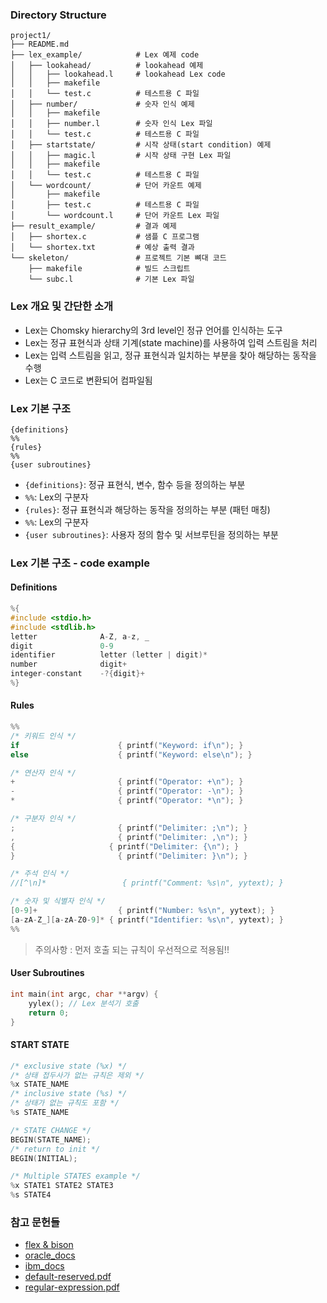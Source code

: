 ### Directory Structure

```
project1/
├── README.md               
├── lex_example/            # Lex 예제 code
│   ├── lookahead/          # lookahead 예제
│   │   ├── lookahead.l     # lookahead Lex code
│   │   ├── makefile        
│   │   └── test.c          # 테스트용 C 파일
│   ├── number/             # 숫자 인식 예제
│   │   ├── makefile        
│   │   ├── number.l        # 숫자 인식 Lex 파일
│   │   └── test.c          # 테스트용 C 파일
│   ├── startstate/         # 시작 상태(start condition) 예제
│   │   ├── magic.l         # 시작 상태 구현 Lex 파일
│   │   ├── makefile        
│   │   └── test.c          # 테스트용 C 파일
│   └── wordcount/          # 단어 카운트 예제
│       ├── makefile        
│       ├── test.c          # 테스트용 C 파일
│       └── wordcount.l     # 단어 카운트 Lex 파일
├── result_example/         # 결과 예제
│   ├── shortex.c           # 샘플 C 프로그램
│   └── shortex.txt         # 예상 출력 결과
└── skeleton/               # 프로젝트 기본 뼈대 코드
    ├── makefile            # 빌드 스크립트
    └── subc.l              # 기본 Lex 파일
```

### Lex 개요 및 간단한 소개
- Lex는 Chomsky hierarchy의 3rd level인 정규 언어를 인식하는 도구
- Lex는 정규 표현식과 상태 기계(state machine)를 사용하여 입력 스트림을 처리
- Lex는 입력 스트림을 읽고, 정규 표현식과 일치하는 부분을 찾아 해당하는 동작을 수행
- Lex는 C 코드로 변환되어 컴파일됨

### Lex 기본 구조
```
{definitions} 
%%
{rules}
%%
{user subroutines}
```
- `{definitions}`: 정규 표현식, 변수, 함수 등을 정의하는 부분
- `%%`: Lex의 구분자
- `{rules}`: 정규 표현식과 해당하는 동작을 정의하는 부분 (패턴 매칭)
- `%%`: Lex의 구분자
- `{user subroutines}`: 사용자 정의 함수 및 서브루틴을 정의하는 부분

### Lex 기본 구조 - code example

#### Definitions
```c
%{
#include <stdio.h>
#include <stdlib.h>
letter              A-Z, a-z, _
digit               0-9
identifier          letter (letter | digit)*
number              digit+
integer-constant    -?{digit}+
%}
```

#### Rules
```c
%%
/* 키워드 인식 */
if                      { printf("Keyword: if\n"); }
else                    { printf("Keyword: else\n"); }

/* 연산자 인식 */
+                       { printf("Operator: +\n"); }
-                       { printf("Operator: -\n"); }
*                       { printf("Operator: *\n"); }

/* 구분자 인식 */
;                       { printf("Delimiter: ;\n"); }
,                       { printf("Delimiter: ,\n"); }
{                     { printf("Delimiter: {\n"); }
}                       { printf("Delimiter: }\n"); }

/* 주석 인식 */
//[^\n]*                 { printf("Comment: %s\n", yytext); }

/* 숫자 및 식별자 인식 */
[0-9]+                  { printf("Number: %s\n", yytext); }
[a-zA-Z_][a-zA-Z0-9]* { printf("Identifier: %s\n", yytext); }
%%
```
> 주의사항 : 먼저 호출 되는 규칙이 우선적으로 적용됨!!


#### User Subroutines
```c
int main(int argc, char **argv) {
    yylex(); // Lex 분석기 호출
    return 0;
}
```

#### START STATE
```c
/* exclusive state (%x) */
/* 상태 접두사가 없는 규칙은 제외 */
%x STATE_NAME
/* inclusive state (%s) */
/* 상태가 없는 규칙도 포함 */
%s STATE_NAME

/* STATE CHANGE */
BEGIN(STATE_NAME);
/* return to init */
BEGIN(INITIAL);

/* Multiple STATES example */
%x STATE1 STATE2 STATE3
%s STATE4 
```


### 참고 문헌들
- [flex & bison](https://web.iitd.ac.in/~sumeet/flex__bison.pdf)
- [oracle_docs](https://docs.oracle.com/cd/E19504-01/802-5880/lex-42143/index.html)
- [ibm_docs](https://www.ibm.com/docs/en/aix/7.2?topic=l-lex-command)
- [default-reserved.pdf](https://drop.nodove.com/-URZ7qnQHuC/Project1_Description.pdf)
- [regular-expression.pdf](https://drop.nodove.com/-frwTgqsmZB/davechild_regular-expressions.pdf)

